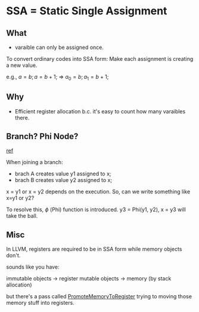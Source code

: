 # SSA = Static Single Assignment

## What

- varaible can only be assigned once.

To convert ordinary codes into SSA form:
Make each assignment is creating a new value.

e.g., $a=b; a=b+1;$ => $a_0=b;a_1=b+1;$

## Why

- Efficient register allocation b.c. it's easy to count how many varaibles there.


## Branch? Phi Node?

[ref](https://en.wikipedia.org/wiki/Static_single_assignment_form#Converting_to_SSA)

When joining a branch:
- brach A creates value y1 assigned to x;
- brach B creates value y2 assigned to x;

x = y1 or x = y2 depends on the execution. So, can we write something like x=y1 or y2?

To resolve this, $\phi$ (Phi) function is introduced.
y3 = Phi(y1, y2), x = y3 will take the ball.

## Misc

In LLVM, registers are required to be in SSA form while memory objects don't.

sounds like you have:

immutable objects -> register
mutable objects -> memory (by stack allocation)

but there's a pass called [PromoteMemoryToRegister](http://llvm.org/docs/doxygen/html/PromoteMemoryToRegister_8cpp.html) trying to moving those memory stuff into registers.



